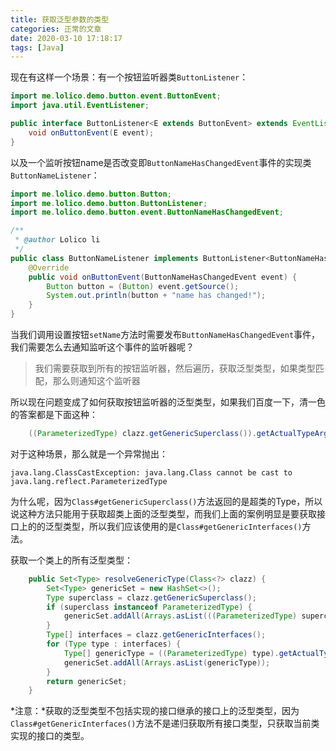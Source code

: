 ```yaml
---
title: 获取泛型参数的类型
categories: 正常的文章
date: 2020-03-10 17:18:17
tags: [Java]
---
```


现在有这样一个场景：有一个按钮监听器类`ButtonListener`：

```java ButtonListener.java
import me.lolico.demo.button.event.ButtonEvent;
import java.util.EventListener;

public interface ButtonListener<E extends ButtonEvent> extends EventListener {
    void onButtonEvent(E event);
}
```

以及一个监听按钮name是否改变即`ButtonNameHasChangedEvent`事件的实现类`ButtonNameListener`：

```java ButtonNameListener.java
import me.lolico.demo.button.Button;
import me.lolico.demo.button.ButtonListener;
import me.lolico.demo.button.event.ButtonNameHasChangedEvent;

/**
 * @author Lolico li
 */
public class ButtonNameListener implements ButtonListener<ButtonNameHasChangedEvent> {
    @Override
    public void onButtonEvent(ButtonNameHasChangedEvent event) {
        Button button = (Button) event.getSource();
        System.out.println(button + "name has changed!");
    }
}
```

当我们调用设置按钮`setName`方法时需要发布`ButtonNameHasChangedEvent`事件，我们需要怎么去通知监听这个事件的监听器呢？

> 我们需要获取到所有的按钮监听器，然后遍历，获取泛型类型，如果类型匹配，那么则通知这个监听器

所以现在问题变成了如何获取按钮监听器的泛型类型，如果我们百度一下，清一色的答案都是下面这种：

```java 获取某个类的泛型参数的类型
    ((ParameterizedType) clazz.getGenericSuperclass()).getActualTypeArguments()
```

对于这种场景，那么就是一个异常抛出：

```log
java.lang.ClassCastException: java.lang.Class cannot be cast to java.lang.reflect.ParameterizedType
```

为什么呢，因为`Class#getGenericSuperclass()`方法返回的是超类的Type，所以说这种方法只能用于获取超类上面的泛型类型，而我们上面的案例明显是要获取接口上的的泛型类型，所以我们应该使用的是`Class#getGenericInterfaces()`方法。

获取一个类上的所有泛型类型：

```java
    public Set<Type> resolveGenericType(Class<?> clazz) {
        Set<Type> genericSet = new HashSet<>();
        Type superclass = clazz.getGenericSuperclass();
        if (superclass instanceof ParameterizedType) {
            genericSet.addAll(Arrays.asList(((ParameterizedType) superclass).getActualTypeArguments()));
        }
        Type[] interfaces = clazz.getGenericInterfaces();
        for (Type type : interfaces) {
            Type[] genericType = ((ParameterizedType) type).getActualTypeArguments();
            genericSet.addAll(Arrays.asList(genericType));
        }
        return genericSet;
    }
```

*注意：*获取的泛型类型不包括实现的接口继承的接口上的泛型类型，因为`Class#getGenericInterfaces()`方法不是递归获取所有接口类型，只获取当前类实现的接口的类型。